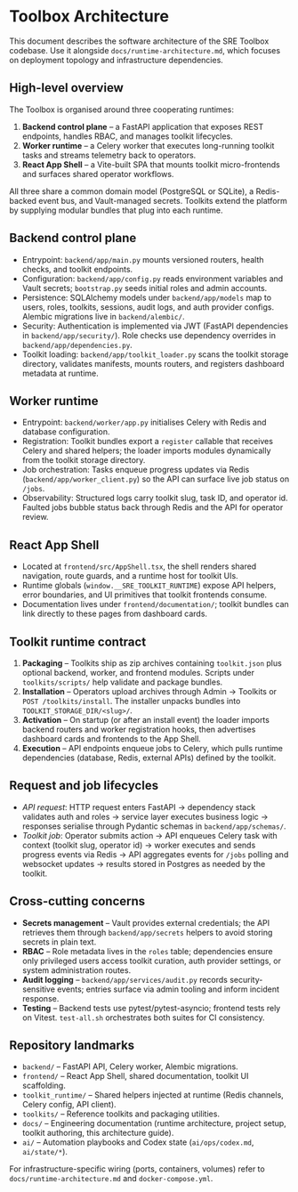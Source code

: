 # Toolbox Architecture

This document describes the software architecture of the SRE Toolbox codebase. Use it alongside `docs/runtime-architecture.md`, which focuses on deployment topology and infrastructure dependencies.

## High-level overview

The Toolbox is organised around three cooperating runtimes:

1. **Backend control plane** – a FastAPI application that exposes REST endpoints, handles RBAC, and manages toolkit lifecycles.
2. **Worker runtime** – a Celery worker that executes long-running toolkit tasks and streams telemetry back to operators.
3. **React App Shell** – a Vite-built SPA that mounts toolkit micro-frontends and surfaces shared operator workflows.

All three share a common domain model (PostgreSQL or SQLite), a Redis-backed event bus, and Vault-managed secrets. Toolkits extend the platform by supplying modular bundles that plug into each runtime.

## Backend control plane

- Entrypoint: `backend/app/main.py` mounts versioned routers, health checks, and toolkit endpoints.
- Configuration: `backend/app/config.py` reads environment variables and Vault secrets; `bootstrap.py` seeds initial roles and admin accounts.
- Persistence: SQLAlchemy models under `backend/app/models` map to users, roles, toolkits, sessions, audit logs, and auth provider configs. Alembic migrations live in `backend/alembic/`.
- Security: Authentication is implemented via JWT (FastAPI dependencies in `backend/app/security/`). Role checks use dependency overrides in `backend/app/dependencies.py`.
- Toolkit loading: `backend/app/toolkit_loader.py` scans the toolkit storage directory, validates manifests, mounts routers, and registers dashboard metadata at runtime.

## Worker runtime

- Entrypoint: `backend/worker/app.py` initialises Celery with Redis and database configuration.
- Registration: Toolkit bundles export a `register` callable that receives Celery and shared helpers; the loader imports modules dynamically from the toolkit storage directory.
- Job orchestration: Tasks enqueue progress updates via Redis (`backend/app/worker_client.py`) so the API can surface live job status on `/jobs`.
- Observability: Structured logs carry toolkit slug, task ID, and operator id. Faulted jobs bubble status back through Redis and the API for operator review.

## React App Shell

- Located at `frontend/src/AppShell.tsx`, the shell renders shared navigation, route guards, and a runtime host for toolkit UIs.
- Runtime globals (`window.__SRE_TOOLKIT_RUNTIME`) expose API helpers, error boundaries, and UI primitives that toolkit frontends consume.
- Documentation lives under `frontend/documentation/`; toolkit bundles can link directly to these pages from dashboard cards.

## Toolkit runtime contract

1. **Packaging** – Toolkits ship as zip archives containing `toolkit.json` plus optional backend, worker, and frontend modules. Scripts under `toolkits/scripts/` help validate and package bundles.
2. **Installation** – Operators upload archives through Admin → Toolkits or `POST /toolkits/install`. The installer unpacks bundles into `TOOLKIT_STORAGE_DIR/<slug>/`.
3. **Activation** – On startup (or after an install event) the loader imports backend routers and worker registration hooks, then advertises dashboard cards and frontends to the App Shell.
4. **Execution** – API endpoints enqueue jobs to Celery, which pulls runtime dependencies (database, Redis, external APIs) defined by the toolkit.

## Request and job lifecycles

- *API request*: HTTP request enters FastAPI → dependency stack validates auth and roles → service layer executes business logic → responses serialise through Pydantic schemas in `backend/app/schemas/`.
- *Toolkit job*: Operator submits action → API enqueues Celery task with context (toolkit slug, operator id) → worker executes and sends progress events via Redis → API aggregates events for `/jobs` polling and websocket updates → results stored in Postgres as needed by the toolkit.

## Cross-cutting concerns

- **Secrets management** – Vault provides external credentials; the API retrieves them through `backend/app/secrets` helpers to avoid storing secrets in plain text.
- **RBAC** – Role metadata lives in the `roles` table; dependencies ensure only privileged users access toolkit curation, auth provider settings, or system administration routes.
- **Audit logging** – `backend/app/services/audit.py` records security-sensitive events; entries surface via admin tooling and inform incident response.
- **Testing** – Backend tests use pytest/pytest-asyncio; frontend tests rely on Vitest. `test-all.sh` orchestrates both suites for CI consistency.

## Repository landmarks

- `backend/` – FastAPI API, Celery worker, Alembic migrations.
- `frontend/` – React App Shell, shared documentation, toolkit UI scaffolding.
- `toolkit_runtime/` – Shared helpers injected at runtime (Redis channels, Celery config, API client).
- `toolkits/` – Reference toolkits and packaging utilities.
- `docs/` – Engineering documentation (runtime architecture, project setup, toolkit authoring, this architecture guide).
- `ai/` – Automation playbooks and Codex state (`ai/ops/codex.md`, `ai/state/*`).

For infrastructure-specific wiring (ports, containers, volumes) refer to `docs/runtime-architecture.md` and `docker-compose.yml`.
